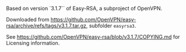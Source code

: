 Based on version `3.1.7`` of Easy-RSA, a subproject of OpenVPN. 

Downloaded from https://github.com/OpenVPN/easy-rsa/archive/refs/tags/v3.1.7.tar.gz, subfolder `easyrsa3`.

See https://github.com/OpenVPN/easy-rsa/blob/v3.1.7/COPYING.md for Licensing information.
